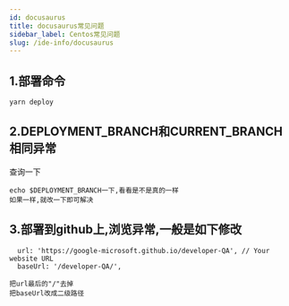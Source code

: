 ```yaml
---
id: docusaurus
title: docusaurus常见问题
sidebar_label: Centos常见问题
slug: /ide-info/docusaurus
---
```




## 1.部署命令



```
yarn deploy
```

## 2.DEPLOYMENT_BRANCH和CURRENT_BRANCH相同异常

查询一下

```
echo $DEPLOYMENT_BRANCH一下,看看是不是真的一样
如果一样,就改一下即可解决
```

## 3.部署到github上,浏览异常,一般是如下修改

```
  url: 'https://google-microsoft.github.io/developer-QA', // Your website URL
  baseUrl: '/developer-QA/',

把url最后的"/"去掉
把baseUrl改成二级路径
```

